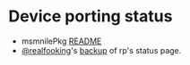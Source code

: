 # Device porting status 
  - msmnilePkg [README](https://github.com/woa-msmnile/msmnilePkg#target-list)
  - [@realfooking](https://t.me/realfooking)'s [backup](https://docs.google.com/spreadsheets/d/1oUuZ4VeFS1Lz59oMmt0uTAT6-sXvckPn9W2ELrDLQVs/edit#gid=469450067) of rp's status page.